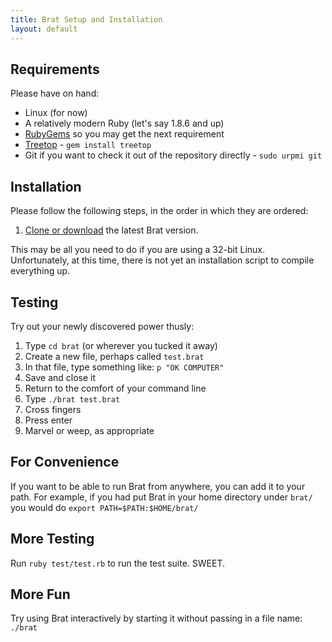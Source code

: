 ```yaml
---
title: Brat Setup and Installation
layout: default
---
```


## Requirements

Please have on hand:

* Linux (for now)
* A relatively modern Ruby (let's say 1.8.6 and up)
* [RubyGems](http://rubyforge.org/projects/rubygems/) so you may get the next requirement
* [Treetop](http://treetop.rubyforge.org/) - `gem install treetop`
* Git if you want to check it out of the repository directly - `sudo urpmi git`

## Installation

Please follow the following steps, in the order in which they are ordered:

   1. [Clone or download](http://github.com/presidentbeef/brat/tree/master) the latest Brat version.


This may be all you need to do if you are using a 32-bit Linux. Unfortunately, at this time, there is not yet an installation script to compile everything up.

## Testing

Try out your newly discovered power thusly:

1. Type `cd brat` (or wherever you tucked it away)
2. Create a new file, perhaps called `test.brat`
3. In that file, type something like: `p "OK COMPUTER"`
4. Save and close it
5. Return to the comfort of your command line
6. Type `./brat test.brat`
7. Cross fingers
8. Press enter
9. Marvel or weep, as appropriate 

## For Convenience

If you want to be able to run Brat from anywhere, you can add it to your path. For example, if you had put Brat in your home directory under `brat/` you would do `export PATH=$PATH:$HOME/brat/`

## More Testing

Run `ruby test/test.rb` to run the test suite. SWEET.

## More Fun

Try using Brat interactively by starting it without passing in a file name: `./brat`
